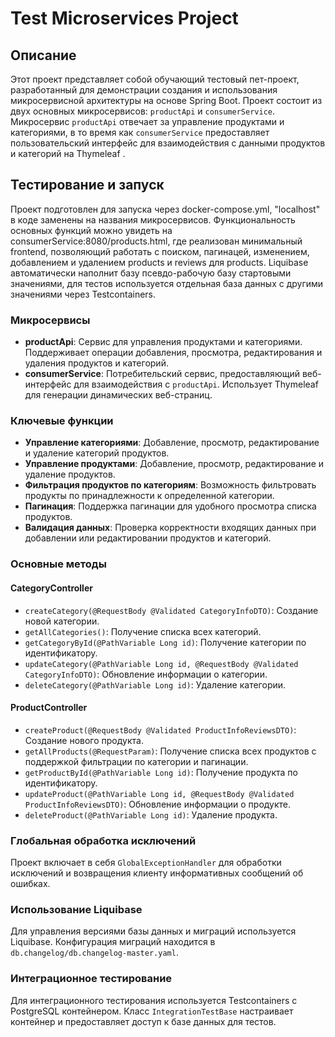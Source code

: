 # Test Microservices Project

## Описание

Этот проект представляет собой обучающий тестовый пет-проект, разработанный для демонстрации создания и использования микросервисной архитектуры на основе Spring Boot. Проект состоит из двух основных микросервисов: `productApi` и `consumerService`. 
Микросервис `productApi` отвечает за управление продуктами и категориями, в то время как `consumerService` предоставляет пользовательский интерфейс для взаимодействия с данными продуктов и категорий на Thymeleaf .

## Тестирование и запуск

Проект подготовлен для запуска через docker-compose.yml, "localhost" в коде заменены на названия микросервисов.
Функциональность основных функций можно увидеть на consumerService:8080/products.html, 
где реализован минимальный frontend, позволяющий работать с поиском, пагинацей, изменением, добавлением и удалением products и reviews для products.
Liquibase автоматически наполнит базу псевдо-рабочую базу стартовыми значениями, для тестов используется отдельная база данных с другими значениями через Testcontainers.


### Микросервисы

- **productApi**: Сервис для управления продуктами и категориями. Поддерживает операции добавления, просмотра, редактирования и удаления продуктов и категорий.
- **consumerService**: Потребительский сервис, предоставляющий веб-интерфейс для взаимодействия с `productApi`. Использует Thymeleaf для генерации динамических веб-страниц.

### Ключевые функции

- **Управление категориями**: Добавление, просмотр, редактирование и удаление категорий продуктов.
- **Управление продуктами**: Добавление, просмотр, редактирование и удаление продуктов.
- **Фильтрация продуктов по категориям**: Возможность фильтровать продукты по принадлежности к определенной категории.
- **Пагинация**: Поддержка пагинации для удобного просмотра списка продуктов.
- **Валидация данных**: Проверка корректности входящих данных при добавлении или редактировании продуктов и категорий.

### Основные методы

#### CategoryController

- `createCategory(@RequestBody @Validated CategoryInfoDTO)`: Создание новой категории.
- `getAllCategories()`: Получение списка всех категорий.
- `getCategoryById(@PathVariable Long id)`: Получение категории по идентификатору.
- `updateCategory(@PathVariable Long id, @RequestBody @Validated CategoryInfoDTO)`: Обновление информации о категории.
- `deleteCategory(@PathVariable Long id)`: Удаление категории.

#### ProductController

- `createProduct(@RequestBody @Validated ProductInfoReviewsDTO)`: Создание нового продукта.
- `getAllProducts(@RequestParam)`: Получение списка всех продуктов с поддержкой фильтрации по категории и пагинации.
- `getProductById(@PathVariable Long id)`: Получение продукта по идентификатору.
- `updateProduct(@PathVariable Long id, @RequestBody @Validated ProductInfoReviewsDTO)`: Обновление информации о продукте.
- `deleteProduct(@PathVariable Long id)`: Удаление продукта.

### Глобальная обработка исключений

Проект включает в себя `GlobalExceptionHandler` для обработки исключений и возвращения клиенту информативных сообщений об ошибках.

### Использование Liquibase

Для управления версиями базы данных и миграций используется Liquibase. Конфигурация миграций находится в `db.changelog/db.changelog-master.yaml`.

### Интеграционное тестирование

Для интеграционного тестирования используется Testcontainers с PostgreSQL контейнером. Класс `IntegrationTestBase` настраивает контейнер и предоставляет доступ к базе данных для тестов.
